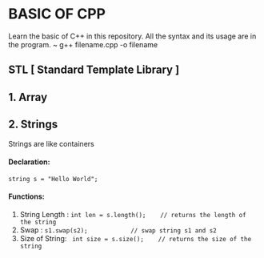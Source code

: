 # BASIC OF CPP

Learn the basic of C++ in this repository.
All the syntax and its usage are in the program.
~ g++ filename.cpp -o filename

## STL [ Standard Template Library ]
## 1. Array

## 2. Strings
  Strings are like containers
  #### Declaration:
   ```
   string s = "Hello World";
   ```
  #### Functions:
  1. String Length :          ``` int len = s.length();    // returns the length of the string ```
  2. Swap          :           ``` s1.swap(s2);            // swap string s1 and s2     ```
  3. Size of String:          ``` int size = s.size();    // returns the size of the string```
  
